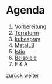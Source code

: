 Agenda
===


1. [Vorbereitung](https://github.com/JohnnyW74/DevOpsCon2019/blob/master/doc/03-prepare.md)
2. [Terraform](https://github.com/JohnnyW74/DevOpsCon2019/blob/master/doc/04-terraform.md)
3. [kubespray](https://github.com/JohnnyW74/DevOpsCon2019/blob/master/doc/05-kubespray.md)
4. [MetalLB](https://github.com/JohnnyW74/DevOpsCon2019/blob/master/doc/06-metallb.md)
5. [Istio](https://github.com/JohnnyW74/DevOpsCon2018/blob/master/doc/07-istio.md)
6. [Beispiele](https://github.com/JohnnyW74/DevOpsCon2019/blob/master/doc/08-examples.md)
7. F & A

[zurück](https://github.com/JohnnyW74/DevOpsCon2019/blob/master/doc/01-me.md) [weiter](https://github.com/JohnnyW74/DevOpsCon2019/blob/master/doc/03-prepare.md)
